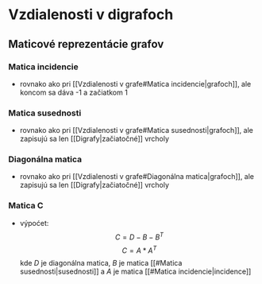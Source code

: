 # Vzdialenosti v digrafoch

## Maticové reprezentácie grafov

### Matica incidencie
- rovnako ako pri [[Vzdialenosti v grafe#Matica incidencie|grafoch]], ale koncom sa dáva -1 a začiatkom 1

### Matica susednosti
- rovnako ako pri [[Vzdialenosti v grafe#Matica susednosti|grafoch]], ale zapisujú sa len [[Digrafy|začiatočné]] vrcholy 

### Diagonálna matica
- rovnako ako pri [[Vzdialenosti v grafe#Diagonálna matica|grafoch]], ale zapisujú sa len [[Digrafy|začiatočné]] vrcholy 

### Matica C
- výpoćet:
$$
C = D-B-B^T
$$
$$
C = A * A^T
$$
kde $D$ je diagonálna matica, $B$ je matica [[#Matica susednosti|susednosti]] a $A$ je matica [[#Matica incidencie|incidence]]